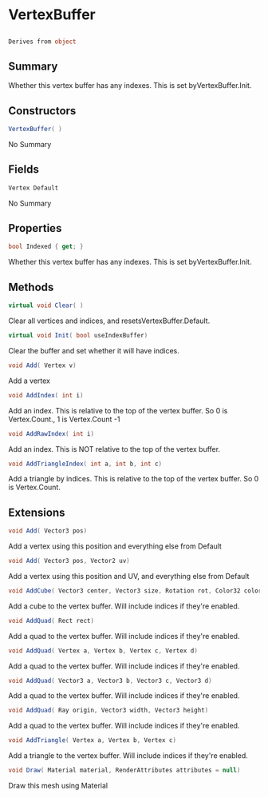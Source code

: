 # VertexBuffer

## 
```c#
Derives from object
```

## Summary

Whether this vertex buffer has any indexes. This is set byVertexBuffer.Init.
## Constructors

```c#
VertexBuffer( ) 
```
No Summary
## Fields

```c#
Vertex Default
```
No Summary
## Properties

```c#
bool Indexed { get; } 
```
Whether this vertex buffer has any indexes. This is set byVertexBuffer.Init.
## Methods

```c#
virtual void Clear( ) 
```
Clear all vertices and indices, and resetsVertexBuffer.Default.
```c#
virtual void Init( bool useIndexBuffer) 
```
Clear the buffer and set whether it will have indices.
```c#
void Add( Vertex v) 
```
Add a vertex
```c#
void AddIndex( int i) 
```
Add an index. This is relative to the top of the vertex buffer. So 0 is Vertex.Count., 1 is Vertex.Count -1
```c#
void AddRawIndex( int i) 
```
Add an index. This is NOT relative to the top of the vertex buffer.
```c#
void AddTriangleIndex( int a, int b, int c) 
```
Add a triangle by indices. This is relative to the top of the vertex buffer. So 0 is Vertex.Count.
## Extensions

```c#
void Add( Vector3 pos) 
```
Add a vertex using this position and everything else from Default
```c#
void Add( Vector3 pos, Vector2 uv) 
```
Add a vertex using this position and UV, and everything else from Default
```c#
void AddCube( Vector3 center, Vector3 size, Rotation rot, Color32 color = null) 
```
Add a cube to the vertex buffer. Will include indices if they're enabled.
```c#
void AddQuad( Rect rect) 
```
Add a quad to the vertex buffer. Will include indices if they're enabled.
```c#
void AddQuad( Vertex a, Vertex b, Vertex c, Vertex d) 
```
Add a quad to the vertex buffer. Will include indices if they're enabled.
```c#
void AddQuad( Vector3 a, Vector3 b, Vector3 c, Vector3 d) 
```
Add a quad to the vertex buffer. Will include indices if they're enabled.
```c#
void AddQuad( Ray origin, Vector3 width, Vector3 height) 
```
Add a quad to the vertex buffer. Will include indices if they're enabled.
```c#
void AddTriangle( Vertex a, Vertex b, Vertex c) 
```
Add a triangle to the vertex buffer. Will include indices if they're enabled.
```c#
void Draw( Material material, RenderAttributes attributes = null) 
```
Draw this mesh using Material

